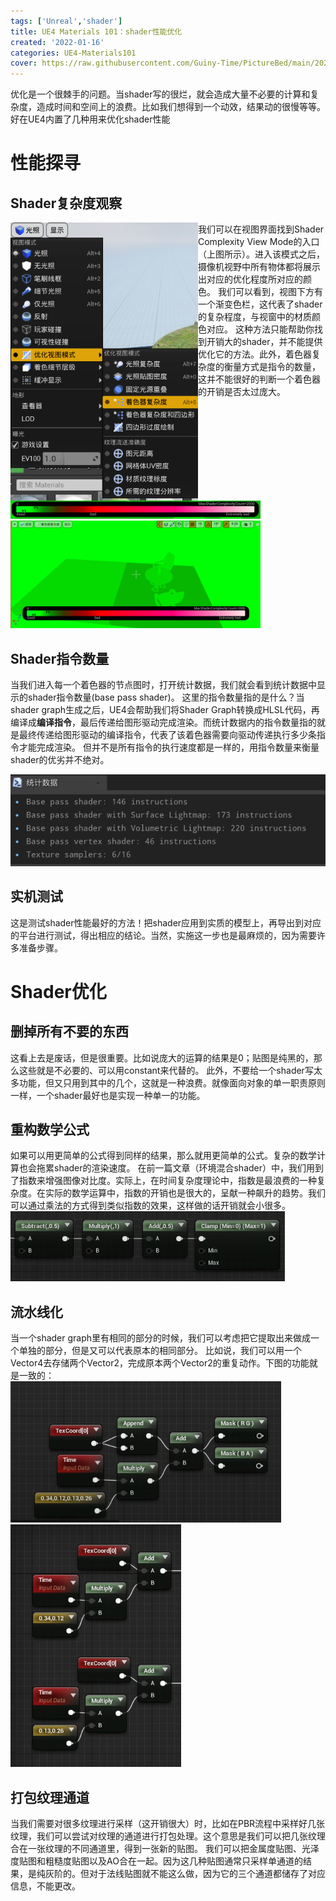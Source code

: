 ```yaml
---
tags: ['Unreal','shader']
title: UE4 Materials 101：shader性能优化
created: '2022-01-16'
categories: UE4-Materials101
cover: https://raw.githubusercontent.com/Guiny-Time/PictureBed/main/20220117010246.png
---
```


优化是一个很棘手的问题。当shader写的很烂，就会造成大量不必要的计算和复杂度，造成时间和空间上的浪费。比如我们想得到一个动效，结果动的很慢等等。好在UE4内置了几种用来优化shader性能
# 性能探寻
## Shader复杂度观察
<img src="https://raw.githubusercontent.com/Guiny-Time/PictureBed/main/20220116232426.png" width=300 style="float:left"/>

我们可以在视图界面找到Shader Complexity View Mode的入口（上图所示）。进入该模式之后，摄像机视野中所有物体都将展示出对应的优化程度所对应的颜色。
我们可以看到，视图下方有一个渐变色栏，这代表了shader的复杂程度，与视窗中的材质颜色对应。
这种方法只能帮助你找到开销大的shader，并不能提供优化它的方法。此外，着色器复杂度的衡量方式是指令的数量，这并不能很好的判断一个着色器的开销是否太过庞大。

<img src="https://raw.githubusercontent.com/Guiny-Time/PictureBed/main/20220116233158.png" width=400/>
<img src="https://raw.githubusercontent.com/Guiny-Time/PictureBed/main/20220116233432.png" width=400/>
<br/>

## Shader指令数量
当我们进入每一个着色器的节点图时，打开统计数据，我们就会看到统计数据中显示的shader指令数量(base pass shader)。
这里的指令数量指的是什么？当shader graph生成之后，UE4会帮助我们将Shader Graph转换成HLSL代码，再编译成**编译指令**，最后传递给图形驱动完成渲染。而统计数据内的指令数量指的就是最终传递给图形驱动的编译指令，代表了该着色器需要向驱动传递执行多少条指令才能完成渲染。
但并不是所有指令的执行速度都是一样的，用指令数量来衡量shader的优劣并不绝对。

<img src="https://raw.githubusercontent.com/Guiny-Time/PictureBed/main/20220116234019.png"/>

## 实机测试
这是测试shader性能最好的方法！把shader应用到实质的模型上，再导出到对应的平台进行测试，得出相应的结论。当然，实施这一步也是最麻烦的，因为需要许多准备步骤。

# Shader优化
## 删掉所有不要的东西
这看上去是废话，但是很重要。比如说庞大的运算的结果是0；贴图是纯黑的，那么这些就是不必要的、可以用constant来代替的。
此外，不要给一个shader写太多功能，但又只用到其中的几个，这就是一种浪费。就像面向对象的单一职责原则一样，一个shader最好也是实现一种单一的功能。

## 重构数学公式
如果可以用更简单的公式得到同样的结果，那么就用更简单的公式。复杂的数学计算也会拖累shader的渲染速度。
在前一篇文章（环境混合shader）中，我们用到了指数来增强图像对比度。实际上，在时间复杂度理论中，指数是最浪费的一种复杂度。在实际的数学运算中，指数的开销也是很大的，呈献一种飙升的趋势。我们可以通过乘法的方式得到类似指数的效果，这样做的话开销就会小很多。
<img src="https://raw.githubusercontent.com/Guiny-Time/PictureBed/main/20220117003756.png"/>

## 流水线化
当一个shader graph里有相同的部分的时候，我们可以考虑把它提取出来做成一个单独的部分，但是又可以代表原本的相同部分。
比如说，我们可以用一个Vector4去存储两个Vector2，完成原本两个Vector2的重复动作。下图的功能就是一致的：
<img src="https://raw.githubusercontent.com/Guiny-Time/PictureBed/main/20220117005248.png"/><img src="https://raw.githubusercontent.com/Guiny-Time/PictureBed/main/20220117005337.png"/>

## 打包纹理通道
当我们需要对很多纹理进行采样（这开销很大）时，比如在PBR流程中采样好几张纹理，我们可以尝试对纹理的通道进行打包处理。这个意思是我们可以把几张纹理合在一张纹理的不同通道里，得到一张新的贴图。
我们可以把金属度贴图、光泽度贴图和粗糙度贴图以及AO合在一起。因为这几种贴图通常只采样单通道的结果，是纯灰阶的。但对于法线贴图就不能这么做，因为它的三个通道都储存了对应信息，不能更改。
